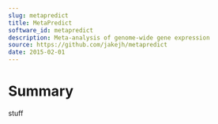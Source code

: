 ```yaml
---
slug: metapredict
title: MetaPredict
software_id: metapredict
description: Meta-analysis of genome-wide gene expression
source: https://github.com/jakejh/metapredict
date: 2015-02-01
---
```


# Summary

stuff
